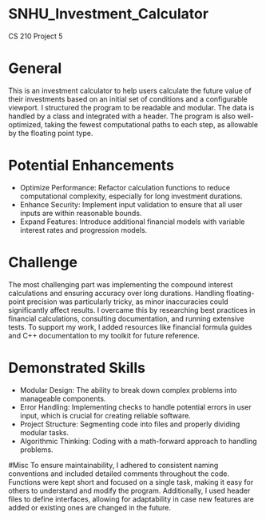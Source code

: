 # SNHU_Investment_Calculator
CS 210 Project 5


# General
This is an investment calculator to help users calculate the future value of their investments based on an initial set of conditions and a configurable viewport. I structured the program to be readable and modular. The data is handled by a class and integrated with a header. The program is also well-optimized, taking the fewest computational paths to each step, as allowable by the floating point type.

# Potential Enhancements
 + Optimize Performance: Refactor calculation functions to reduce computational complexity, especially for long investment durations.
 + Enhance Security: Implement input validation to ensure that all user inputs are within reasonable bounds.
 + Expand Features: Introduce additional financial models with variable interest rates and progression models.

# Challenge 
The most challenging part was implementing the compound interest calculations and ensuring accuracy over long durations. Handling floating-point precision was particularly tricky, as minor inaccuracies could significantly affect results. I overcame this by researching best practices in financial calculations, consulting documentation, and running extensive tests. To support my work, I added resources like financial formula guides and C++ documentation to my toolkit for future reference.

# Demonstrated Skills
 + Modular Design: The ability to break down complex problems into manageable components.
 + Error Handling: Implementing checks to handle potential errors in user input, which is crucial for creating reliable software.
 + Project Structure: Segmenting code into files and properly dividing modular tasks.
 + Algorithmic Thinking: Coding with a math-forward approach to handling problems.

#Misc
To ensure maintainability, I adhered to consistent naming conventions and included detailed comments throughout the code. Functions were kept short and focused on a single task, making it easy for others to understand and modify the program. Additionally, I used header files to define interfaces, allowing for adaptability in case new features are added or existing ones are changed in the future.

